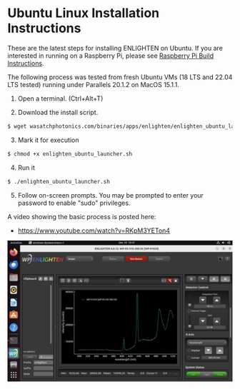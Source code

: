 # Ubuntu Linux Installation Instructions

These are the latest steps for installing ENLIGHTEN on Ubuntu. If you are interested in running on a Raspberry Pi, please see [Raspberry Pi Build Instructions](https://github.com/WasatchPhotonics/ENLIGHTEN/blob/main/docs/BUILD_RPI.md).

The following process was tested from fresh Ubuntu VMs (18 LTS and 22.04 LTS tested) running under Parallels 20.1.2 on MacOS 15.1.1.

1. Open a terminal. (Ctrl+Alt+T)

2. Download the install script.

```bash
$ wget wasatchphotonics.com/binaries/apps/enlighten/enlighten_ubuntu_launcher.sh
```

3. Mark it for execution

```bash
$ chmod +x enlighten_ubuntu_launcher.sh
```

4. Run it

```bash
$ ./enlighten_ubuntu_launcher.sh
```

5. Follow on-screen prompts. You may be prompted to enter your password to enable "sudo" privileges.

A video showing the basic process is posted here:

- https://www.youtube.com/watch?v=RKpM3YETon4

![Ubuntu 22.04 Screenshot](images/screenshot-ubuntu-22.04.png)
